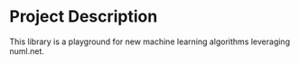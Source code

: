 # Project Description

This library is a playground for new machine learning algorithms leveraging numl.net.